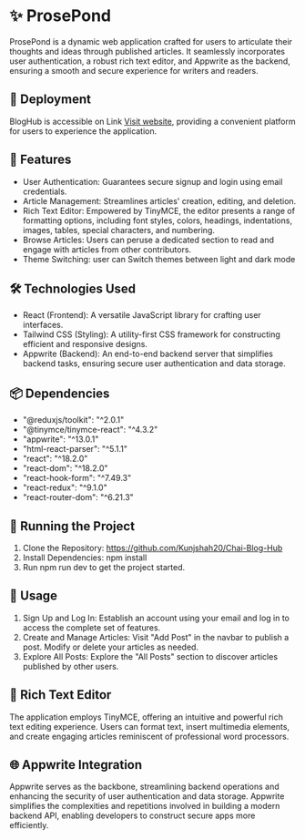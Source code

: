# ✨ ProsePond
ProsePond is a dynamic web application crafted for users to articulate their thoughts and ideas through published articles. It seamlessly incorporates user authentication, a robust rich text editor, and Appwrite as the backend, ensuring a smooth and secure experience for writers and readers.

## 🚀 Deployment
BlogHub is accessible on Link [Visit website](
https://appwriteblog-chi.vercel.app/ "ProsePond"), providing a convenient platform for users to experience the application.

## 🚀 Features
- User Authentication: Guarantees secure signup and login using email credentials.
- Article Management: Streamlines articles' creation, editing, and deletion.
- Rich Text Editor: Empowered by TinyMCE, the editor presents a range of formatting options, including font styles, colors, headings, indentations, images, tables, special characters, and numbering.
- Browse Articles: Users can peruse a dedicated section to read and engage with articles from other contributors.
- Theme Switching: user can Switch themes between light and dark mode
## 🛠️ Technologies Used
- React (Frontend): A versatile JavaScript library for crafting user interfaces.
- Tailwind CSS (Styling): A utility-first CSS framework for constructing efficient and responsive designs.
- Appwrite (Backend): An end-to-end backend server that simplifies backend tasks, ensuring secure user authentication and data storage.

## 📦 Dependencies
- "@reduxjs/toolkit": "^2.0.1"
- "@tinymce/tinymce-react": "^4.3.2"
- "appwrite": "^13.0.1"
- "html-react-parser": "^5.1.1"
- "react": "^18.2.0"
- "react-dom": "^18.2.0"
- "react-hook-form": "^7.49.3"
- "react-redux": "^9.1.0"
- "react-router-dom": "^6.21.3"

## 🚦 Running the Project
1. Clone the Repository: https://github.com/Kunjshah20/Chai-Blog-Hub
2. Install Dependencies: npm install
3. Run npm run dev to get the project started.

## 🌟 Usage
1. Sign Up and Log In: Establish an account using your email and log in to access the complete set of features.
2. Create and Manage Articles: Visit "Add Post" in the navbar to publish a post. Modify or delete your articles as needed.
3. Explore All Posts: Explore the "All Posts" section to discover articles published by other users.

## 📝 Rich Text Editor
The application employs TinyMCE, offering an intuitive and powerful rich text editing experience. Users can format text, insert multimedia elements, and create engaging articles reminiscent of professional word processors.

## 🌐 Appwrite Integration
Appwrite serves as the backbone, streamlining backend operations and enhancing the security of user authentication and data storage. Appwrite simplifies the complexities and repetitions involved in building a modern backend API, enabling developers to construct secure apps more efficiently.
